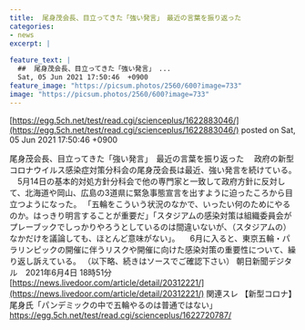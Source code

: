```yaml
---
title:  尾身茂会長、目立ってきた「強い発言」　最近の言葉を振り返った  
categories:
- news
excerpt: |
  
feature_text: |
  ##  尾身茂会長、目立ってきた「強い発言」　...
  Sat, 05 Jun 2021 17:50:46  +0900
feature_image: "https://picsum.photos/2560/600?image=733"
image: "https://picsum.photos/2560/600?image=733"
---
```


[https://egg.5ch.net/test/read.cgi/scienceplus/1622883046/](https://egg.5ch.net/test/read.cgi/scienceplus/1622883046/)
posted on Sat, 05 Jun 2021 17:50:46  +0900

<!--more-->

尾身茂会長、目立ってきた「強い発言」　最近の言葉を振り返った 　政府の新型コロナウイルス感染症対策分科会の尾身茂会長は最近、強い発言を続けている。 　5月14日の基本的対処方針分科会で他の専門家と一致して政府方針に反対して、北海道や岡山、広島の3道県に緊急事態宣言を出すように迫ったころから目立つようになった。 「五輪をこういう状況のなかで、いったい何のためにやるのか。はっきり明言することが重要だ」「スタジアムの感染対策は組織委員会がプレーブックでしっかりやろうとしているのは間違いないが、（スタジアムの）なかだけを議論しても、ほとんど意味がない」。 　6月に入ると、東京五輪・パラリンピックの開催に伴うリスクや開催に向けた感染対策の重要性について、繰り返し訴えている。 （以下略、続きはソースでご確認下さい） 朝日新聞デジタル　2021年6月4日 18時51分 [https://news.livedoor.com/article/detail/20312221/](https://news.livedoor.com/article/detail/20312221/) 関連スレ 【新型コロナ】尾身氏「パンデミックの中で五輪やるのは普通ではない」 https://egg.5ch.net/test/read.cgi/scienceplus/1622720787/

